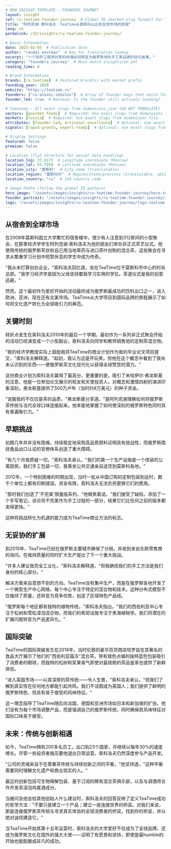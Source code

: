 ```yaml
---
# NEW INSIGHT TEMPLATE - FOUNDERS JOURNEY
layout: insight
ref: ru-teatime-founder-journey  # Global ID (market-slug format) For language switcher
title: "阿列克谢·索科洛夫：TeaTime从莫斯科山丘到全球市场的旅程"
lang: zh
permalink: /zh/insights/ru-teatime-founder-journey/

# Basic Information
date: 2025-02-05  # Publication date
author: "randal_eastman"  # Key for translation lookup
excerpt: "一个软件工程师对茶的热情如何转变为俄罗斯领先手工茶品牌的非凡故事。"
category: "founders-journey"  # Must match insights/en.yml
reading_time: 8

# Brand Information
brands: [ru-teatime]  # Featured brand(s) with market prefix
founding_year: 2010
website: "https://teatime.ru"
founders: ["ru-alexei-sokolov"]  # Array of founder keys that match founder_names.json entries
founder_led: true  # Boolean: Is the founder still actively leading?

# Taxonomy - All exact slugs from dimensions.json (DO NOT TRANSLATE)
sectors: [gourmet-foods]  # Required: Use exact slugs from dimensions file
markets: [russia]  # Required: Use exact slugs from dimensions file
attributes: [founder-led, artisanal-excellence]  # Optional: Use exact slugs from dimensions file
signals: [rapid-growth, export-ready]  # Optional: Use exact slugs from dimensions file

# Display Settings
featured: false
premium: false

# Location (flat structure for easier data handling)
location_lng: 37.6173  # Longitude coordinate (Moscow)
location_lat: 55.7558  # Latitude coordinate (Moscow)
location_city: "莫斯科"  # City name (translatable)
location_region: "莫斯科州"  # Region/state/province (translatable, optional)
location_country: "ru"  # ISO country code 

# Image Paths (follow the global ID pattern)
hero_image: "/assets/images/insights/ru-teatime-founder-journey/hero-teatime-production.jpg"
founder_portrait: "/assets/images/insights/ru-teatime-founder-journey/founder-portrait-alexei-sokolov.jpg"  # Optional
logo: "/assets/images/insights/ru-teatime-founder-journey/logo-teatime.jpg"  # Optional
---
```


## 从宿舍到全球市场

在2008年莫斯科国立大学繁忙的宿舍楼中，很少有人注意到312房间的小型聚会，在那里经济学学生阿列克谢·索科洛夫为他的朋友们举办非正式茶艺仪式。他使用传统的俄罗斯茶炊和自己用当地草药与进口茶叶创制的混合茶，这些聚会在寻求从繁重学习计划中短暂休息的学生中成为传奇。

"我从未打算创办企业，"索科洛夫回忆道，坐在TeaTime位于莫斯科市中心的时尚总部。"我学习经济学是因为父母坚持要我学习实用的学位。茶道仪式是我的创意逃避。"

然而，这个最初作为爱好开始的活动最终成为俄罗斯最成功的饮料出口之一，进入欧洲、亚洲，现在还有北美市场。TeaTime从大学项目到国际品牌的旅程展示了如何将文化遗产转化为全球吸引力的典范。

## 关键时刻

转折点发生在索科洛夫2010年的最后一个学期。最初作为一系列非正式聚会开始的活动已经演变成一个小型副业，索科洛夫向同学和教师销售他的定制茶混合物。

"我的经济学教授实际上鼓励我将TeaTime的商业计划作为我的毕业论文项目提交，"索科洛夫解释道。"起初，我认为这是开玩笑。但他在这个概念中看到了我尚未认识到的东西——使俄罗斯茶文化现代化以获得全球赞赏的潜力。"

这份商业计划为索科洛夫赢得了最高分，更重要的是，吸引了米哈伊尔·弗龙斯基的注意，他是一位参加论文展示的校友和天使投资人。对概念和激情四射的演讲印象深刻，弗龙斯基提供了500万卢布（当时约8万美元）的种子资金。

"说服我的不仅仅是茶的品质，"弗龙斯基分享道。"是阿列克谢理解如何将俄罗斯茶传统与当代全球口味连接起来。他本能地掌握了如何使深刻的俄罗斯特色同时具有普遍吸引力。"

## 早期挑战

初期几年并非没有困难。持续稳定地采购高品质原料证明具有挑战性，而俄罗斯围绕食品出口认证的官僚体系创造了重大障碍。

"有几个月我质疑一切，"索科洛夫承认。"我们的第一个生产设施是一个改装的公寓厨房。我们手工包装一切，我乘坐公共交通亲自送货到莫斯科各地。"

2012年，一个特别困难的时期出现，当时一批从中国订购的定制包装到达时，数千个单位上都有印刷错误。资金有限，索科洛夫无法负担更换它们的费用。

"那时我们创造了'不完美'限量版系列，"他微笑着说。"我们接受了缺陷，添加了一个手写笔记，谈论将不完美作为手工过程的一部分，结果它们比任何之前的版本都卖得更快。"

这种将挑战转化为机遇的能力成为TeaTime商业方法的标志。

## 无妥协的扩展

到2015年，TeaTime已经在俄罗斯主要城市确保了分销，并收到来自东欧零售商的询问。在维持质量的同时扩大生产提出了下一个重大挑战。

"许多人建议我完全工业化，"索科洛夫解释道。"但我确信我们的手工方法是我们身份的核心部分。"

解决方案来自意想不到的方向。TeaTime没有集中生产，而是在俄罗斯各地开发了一个微型生产中心网络，每个中心专注于特定的混合物和技术。这种分布式模型不仅维持了质量，还转变为竞争优势，创造了区域特色产品线。

"俄罗斯每个地区都有独特的植物传统，"索科洛夫指出。"我们的西伯利亚中心专注于松树和雪松浸泡混合物，而我们的索契设施专注于黑海植物学。我们将潜在的扩展问题转变为产品差异化。"

## 国际突破

TeaTime的国际突破发生在2018年，当时伦敦的豪华百货商店哈罗兹在其著名的食品大厅展示了他们的"西伯利亚霜冻"混合茶。带有银色点缀的独特蓝色包装吸引了消费者的眼球，而独特的松树和浆果香气即使对最挑剔的茶品鉴家也提供了新鲜体验。

"进入英国市场——以其深厚的茶传统——令人生畏，"索科洛夫承认。"但我们了解到真实性在任何地方都能引起共鸣。我们不试图成为英国人；我们提供了鲜明的俄罗斯特色，但具有易于接受的风味特征。"

这一理念指导了TeaTime随后向法国、德国和亚洲市场如日本和新加坡的扩张。他们没有为每个市场调整产品，而是强调自己的俄罗斯传统，同时确保其风味特征对国际口味易于接受。

## 未来：传统与创新相遇

如今，TeaTime拥有200多名员工，出口到23个国家，并继续以每年30%的速度增长。尽管一些投资者施压要他退出日常运营，索科洛夫仍然深度参与产品开发。

"公司的灵魂来自于在尊重茶传统与持续创新之间的平衡，"他坚持道。"这种平衡需要同时理解文化遗产和商业现实的人。"

最近的创新包括可生物降解包装、基于订阅的稀有混合茶俱乐部，以及与调酒师合作开发茶浸泡鸡尾酒成分。

当被问及他会给其他创始人什么建议时，索科洛夫的回答反映了定义TeaTime成功的哲学方法："不要只是建立一个产品；建立一座连接世界的桥梁。对我们来说，那是连接俄罗斯茶传统与寻求真实体验的全球消费者的桥梁。找到你的桥梁，并以绝对诚信建造它。"

当TeaTime开始其第十五年运营时，索科洛夫的大学爱好不仅成为了全球品牌，还成为俄罗斯文化在国外的强大大使——证明了有愿景和坚持，即使是最humble的开始也能酝酿成非凡的成功。
